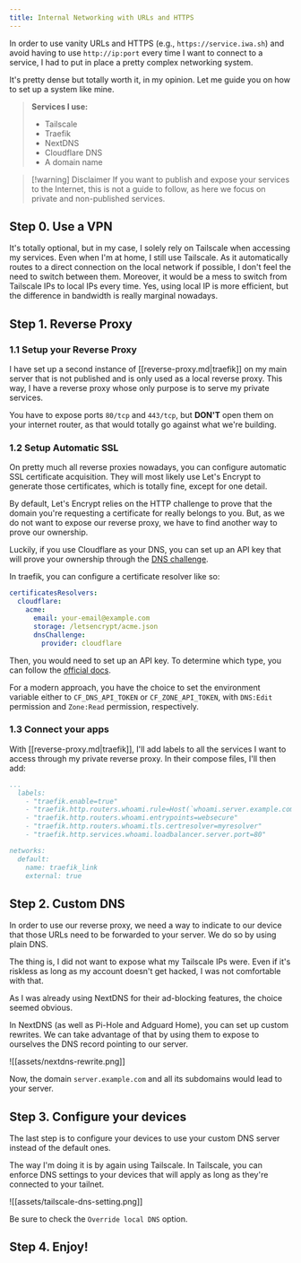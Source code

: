 ```yaml
---
title: Internal Networking with URLs and HTTPS
---
```


In order to use vanity URLs and HTTPS (e.g., `https://service.iwa.sh`) and avoid having to use `http://ip:port` every time I want to connect to a service, I had to put in place a pretty complex networking system.

It's pretty dense but totally worth it, in my opinion. Let me guide you on how to set up a system like mine.

> **Services I use:**
> - Tailscale
> - Traefik
> - NextDNS
> - Cloudflare DNS
> - A domain name

> [!warning] Disclaimer
> If you want to publish and expose your services to the Internet, this is not a guide to follow, as here we focus on private and non-published services.

## Step 0. Use a VPN

It's totally optional, but in my case, I solely rely on Tailscale when accessing my services. Even when I'm at home, I still use Tailscale. As it automatically routes to a direct connection on the local network if possible, I don't feel the need to switch between them. Moreover, it would be a mess to switch from Tailscale IPs to local IPs every time. Yes, using local IP is more efficient, but the difference in bandwidth is really marginal nowadays.

## Step 1. Reverse Proxy
### 1.1 Setup your Reverse Proxy

I have set up a second instance of [[reverse-proxy.md|traefik]] on my main server that is not published and is only used as a local reverse proxy. This way, I have a reverse proxy whose only purpose is to serve my private services.

You have to expose ports `80/tcp` and `443/tcp`, but **DON'T** open them on your internet router, as that would totally go against what we're building.

### 1.2 Setup Automatic SSL

On pretty much all reverse proxies nowadays, you can configure automatic SSL certificate acquisition. They will most likely use Let's Encrypt to generate those certificates, which is totally fine, except for one detail.

By default, Let's Encrypt relies on the HTTP challenge to prove that the domain you're requesting a certificate for really belongs to you. But, as we do not want to expose our reverse proxy, we have to find another way to prove our ownership.

Luckily, if you use Cloudflare as your DNS, you can set up an API key that will prove your ownership through the [DNS challenge](https://doc.traefik.io/traefik/https/acme/#providers).

In traefik, you can configure a certificate resolver like so:

```yaml
certificatesResolvers:
  cloudflare:
    acme:
      email: your-email@example.com
      storage: /letsencrypt/acme.json
      dnsChallenge:
        provider: cloudflare
```

Then, you would need to set up an API key. To determine which type, you can follow the [official docs](https://go-acme.github.io/lego/dns/cloudflare/).

For a modern approach, you have the choice to set the environment variable either to `CF_DNS_API_TOKEN` or `CF_ZONE_API_TOKEN`, with `DNS:Edit` permission and `Zone:Read` permission, respectively.

### 1.3 Connect your apps

With [[reverse-proxy.md|traefik]], I'll add labels to all the services I want to access through my private reverse proxy. In their compose files, I'll then add:

```yaml
...
  labels:
    - "traefik.enable=true"
    - "traefik.http.routers.whoami.rule=Host(`whoami.server.example.com`)"
    - "traefik.http.routers.whoami.entrypoints=websecure"
    - "traefik.http.routers.whoami.tls.certresolver=myresolver"
    - "traefik.http.services.whoami.loadbalancer.server.port=80"

networks:
  default:
    name: traefik_link
    external: true
```

## Step 2. Custom DNS

In order to use our reverse proxy, we need a way to indicate to our device that those URLs need to be forwarded to your server. We do so by using plain DNS.

The thing is, I did not want to expose what my Tailscale IPs were. Even if it's riskless as long as my account doesn't get hacked, I was not comfortable with that.

As I was already using NextDNS for their ad-blocking features, the choice seemed obvious.

In NextDNS (as well as Pi-Hole and Adguard Home), you can set up custom rewrites. We can take advantage of that by using them to expose to ourselves the DNS record pointing to our server.

![[assets/nextdns-rewrite.png]]

Now, the domain `server.example.com` and all its subdomains would lead to your server.

## Step 3. Configure your devices

The last step is to configure your devices to use your custom DNS server instead of the default ones.

The way I'm doing it is by again using Tailscale. In Tailscale, you can enforce DNS settings to your devices that will apply as long as they're connected to your tailnet.

![[assets/tailscale-dns-setting.png]]

Be sure to check the `Override local DNS` option.

## Step 4. Enjoy!